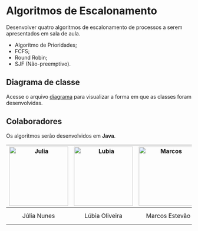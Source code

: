 # Algoritmos de Escalonamento

Desenvolver quatro algoritmos de escalonamento de processos a serem apresentados em sala de aula.

- Algorítmo de Prioridades;
- FCFS;
- Round Robin;
- SJF (Não-preemptivo).

## Diagrama de classe

Acesse o arquivo [diagrama](diagrama-algoritmos.jpg) para visualizar a forma em que as classes foram desenvolvidas.

## Colaboradores

Os algoritmos serão desenvolvidos em **Java**.

| <img src="https://i.imgur.com/vvtLwnD.jpg" alt="Julia" width="160" /> | <img src="https://i.imgur.com/I3vDomc.jpg" alt="Lubia" width="160" /> | <img src="https://i.imgur.com/lIQ9TAD.jpg" alt="Marcos" width="160" /> | ![Matheus](https://avatars0.githubusercontent.com/u/20846871?s=160&v=4) | ![Paulo](https://image.freepik.com/vetores-gratis/vaca-segurando-garrafa-leiteira_33070-3784.jpg) | ![Victor](https://avatars1.githubusercontent.com/u/56847759?s=160&v=4) |
|:-----------------------------------------------------------------------:|:------------------------------------------------------------------------:|:------------------------------------------------------------------------:|:-----------------------------------------------------------------------:|:-----------------------------------------------------------------------:|:-----------------------------------------------------------------------:|
| Júlia Nunes | Lúbia Oliveira | Marcos Estevão | Matheus Gonçalves | Paulo Leite | Victor Luã |
